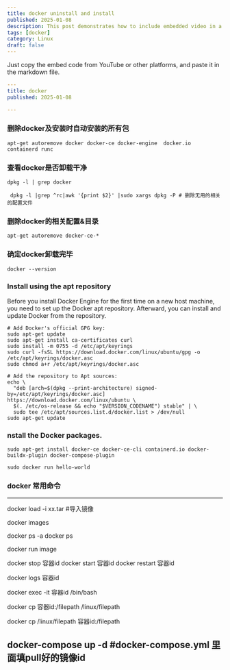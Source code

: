 ```yaml
---
title: docker uninstall and install
published: 2025-01-08
description: This post demonstrates how to include embedded video in a blog post.
tags: [docker]
category: Linux
draft: false
---
```


Just copy the embed code from YouTube or other platforms, and paste it in the markdown file.

```yaml
---
title: docker 
published: 2025-01-08

---

```

### 删除docker及安装时自动安装的所有包
```
apt-get autoremove docker docker-ce docker-engine  docker.io  containerd runc

```

### 查看docker是否卸载干净
```
dpkg -l | grep docker

 dpkg -l |grep ^rc|awk '{print $2}' |sudo xargs dpkg -P # 删除无用的相关的配置文件

```

### 删除docker的相关配置&目录
```
apt-get autoremove docker-ce-*

```

### 确定docker卸载完毕
```
docker --version

```

### Install using the apt repository
Before you install Docker Engine for the first time on a new host machine, you need to set up the Docker apt repository. Afterward, you can install and update Docker from the repository.
```
# Add Docker's official GPG key:
sudo apt-get update
sudo apt-get install ca-certificates curl
sudo install -m 0755 -d /etc/apt/keyrings
sudo curl -fsSL https://download.docker.com/linux/ubuntu/gpg -o /etc/apt/keyrings/docker.asc
sudo chmod a+r /etc/apt/keyrings/docker.asc

# Add the repository to Apt sources:
echo \
  "deb [arch=$(dpkg --print-architecture) signed-by=/etc/apt/keyrings/docker.asc] https://download.docker.com/linux/ubuntu \
  $(. /etc/os-release && echo "$VERSION_CODENAME") stable" | \
  sudo tee /etc/apt/sources.list.d/docker.list > /dev/null
sudo apt-get update

```
### nstall the Docker packages.
```
sudo apt-get install docker-ce docker-ce-cli containerd.io docker-buildx-plugin docker-compose-plugin

sudo docker run hello-world
```

### docker 常用命令
---
docker load -i xx.tar #导入镜像

docker images

docker ps -a
docker ps

docker run image

docker stop 容器id
docker start 容器id
docker restart 容器id

docker logs 容器id

docker exec -it 容器id /bin/bash

docker cp 容器id:/filepath /linux/filepath

docker cp /linux/filepath 容器id:/filepath

docker-compose up -d #docker-compose.yml 里面填pull好的镜像id
---


